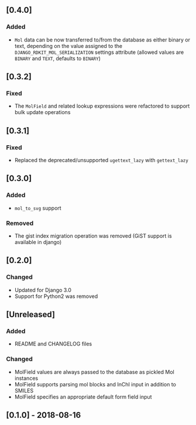 ## [0.4.0]

### Added
- `Mol` data can be now transferred to/from the database as either binary or text, depending on the
  value assigned to the `DJANGO_RDKIT_MOL_SERIALIZATION` settings attribute (allowed values are
  `BINARY` and `TEXT`, defaults to `BINARY`)

## [0.3.2]

### Fixed
- The `MolField` and related lookup expressions were refactored to support
  bulk update operations

## [0.3.1]

### Fixed
- Replaced the deprecated/unsupported `ugettext_lazy` with `gettext_lazy`

## [0.3.0]

### Added
- `mol_to_svg` support

### Removed
- The gist index migration operation was removed (GiST support is available in django)

## [0.2.0]

### Changed
- Updated for Django 3.0
- Support for Python2 was removed

## [Unreleased]

### Added
- README and CHANGELOG files

### Changed
- MolField values are always passed to the database as pickled Mol instances
- MolField supports parsing mol blocks and InChI input in addition to SMILES
- MolField specifies an appropriate default form field input

## [0.1.0] - 2018-08-16
